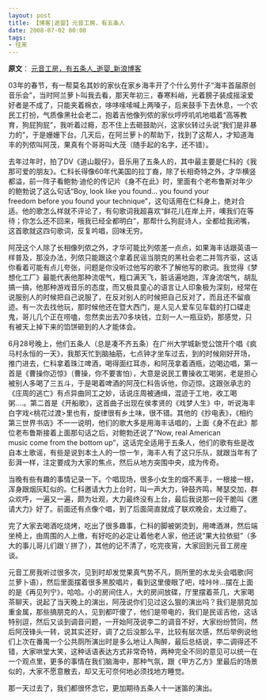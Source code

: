 ```yaml
---
layout: post
title: 【博客|逝婴】元音工房，有五条人
date: 2008-07-02 00:00
tags:
- 往来
---
```

**原文**：
[元音工房，有五条人_逝婴_新浪博客](http://blog.sina.com.cn/s/blog_493e9b5301009znq.html)

 03年的春节，有一帮莫名其妙的家伙在家乡海丰开了个什么劳什子“海丰首届原创音乐会”，当时阿兰萝卜叫我去看，那天年初三，春寒料峭，光着膀子装成摇滚爱好者是不成了，只能夹着棉衣，哆哆嗦嗦喊上两嗓子，后来鼓手下去休息，一个农民工打扮，气质像黑社会老二，抱着吉他像列侬的家伙哼哼叽叽地唱着“高等教育，狗屁狗屁”，我听着过瘾，忍不住上去砸鼓助兴，这家伙转过头说“我们是非暴力的”，于是姗姗下台。几天后，在阿兰萝卜的帮助下，找到了这帮人，才知道海丰的列侬叫阿茂，果真有个哥哥叫大茂（随手起的名字，还不错）。

去年过年时，拍了DV《道山靓仔》，音乐用了五条人的，其中最主要是仁科的《我那可爱的朋友》。仁科长得像60年代美国的拉丁裔，除了长相奇特之外，才华横竖都溢，前一阵子看鲍勃·迪伦的传记片《身不在此》时，里面有个老布鲁斯对年少的鲍勃说了这么句话“Boy, look like you found... you found your freedom before you found your technique”，这句话用在仁科身上，绝对合适。他的歌怎么样就不评论了，有句歌词我超喜欢“鲜花儿在岸上开，噢我们在等待；你怎么还不回来，哦我已经全都明白”，那帮什么狗屁诗人，全都给我闭嘴，这首歌就这四句歌词，反复吟唱，回味无穷。

阿茂这个人除了长相像列侬之外，才华可能比列侬差一点点，如果海丰话跟英语一样普及，那没办法，列侬只能跟这个拿着民谣当朋克的黑社会老二并驾齐驱，这话你看着可能有点儿夸张，问题是你没听过他写的歌不了解他写的歌词。我觉得《梦想化工厂》最能代表他那种流氓气，粗口满天飞，脏话遍地跑，浑身流氓气，胡乱搞一搞，他那种游戏音乐的态度，而又极具童心的语言让人印象极为深刻，经常在说服别人的时候把自己说服了，在反对别人的时候把自己反对了，而且还不留痕迹。有一次去找他玩，那时候他还在暨大西门，是人见人爱车见车载的打口碟走鬼，哥儿几个正在唠嗑，忽然卖出去70多块钱，立刻一人一瓶豆奶，那感觉，只有被天上掉下来的馅饼砸到的人才能体会。

6月28号晚上，他们五条人（总是凑不齐五条）在广州大学城新觉公馆开个唱《疯马村永恒的一天》，我那天忙到脑抽筋，七点钟才坐车过去，到的时候刚好开场，推门进去，仁科拿着珠江啤酒，喝得面红耳赤，和阿茂拿着酒瓶，边喝边唱，第一首是《曹操你迈惊》（曹操，你不要害怕），大意是说民工曹操收工喝粥，老是担心被别人多喝了三五斗，于是喝着啤酒的阿茂仁科告诉他，你迈惊。这跟张承志的《庄周的逃亡》有点异曲同工之妙，话说庄周被通缉，混迹于工地，收工喝粥....。第二首是《开船歌》，这首曲子出现在侯孝贤的《戏梦人生》中，听说海丰白字戏&lt;桃花过渡&gt;里也有，旋律很有乡土味，很不错。其他的《抄电表》，《相约第三世界书店》不一一说明，他们的歌大多是用海丰话唱的，上面《身不在此》那位老布鲁斯接着上面那句话之后，对鲍勃还说了“Now, real American music come from the bottom up”，这话完全适用于五条人，他们的歌有些是改自本土歌谣，有些是说到本土人的一惊一乍，海丰人有了这只乐队，就跟当年有了彭湃一样，注定要成为大家的焦点，然后从地方突围中央，成为传奇。

当晚有些有趣的事情记录一下。个唱现场，很多小女生的烟不离手，一根接一根，浑身跟烟灰缸似的。仁科邀请大力上台时，叫一声大力，钟鼓齐鸣，琴瑟交加，群众欢呼，一遍又一遍，颇为壮观，大力最终没有上台，最后我说那一段干脆叫《邀请大力》好了。前面还有点像个唱，到了后面简直就成了联欢晚会，太过瘾了。

完了大家去喝酒吃烧烤，吃出了很多趣事，仁科的脚被粥烫到，用啤酒淋，然后端坐椅上，由周围的人上缴，有好吃的必定让着他老人家，他还说“果大拉依挺”（多大的事儿哥儿们跟丫拼了），其他的记不清了，吃完夜宵，大家回到元音工房座谈。

元音工房我听过很多次，见到时却发觉果真气势不凡，厕所里的水龙头会唱歌(阿兰萝卜语），然后里面摆着很多黑胶唱片，看到这里傻眼了吧，哇咔咔...摆在上面的是《再见列宁》，哈哈。小的房间住人，大的房间放碟，厅里摆着茶几，大家喝茶聊天，说起了当天晚上的演出，阿茂说你们见过这么狠的演出吗？我们是朋克加重金属，那些搞朋克的人，见到都吓傻了，他们是带电的，我们是民谣吉他，这话特别逗，然后又谈到调音问题，一开始阿茂说李二的调音不好，大家纷纷赞同，然后阿茂锋头一转，说其实还好，调了之后没那么平，比较有层次感，然后举例说他们上次在番禺一个公共厕所演出时是多么地让人陶醉，最后总结说，李二调得还不错，大家哄堂大笑，这种话语表达方式非常奇特，两种完全不同的意见可以统一在一个观点里，更多的事情在我们脑海中，那种气氛，跟《甲方乙方》里最后的场景似的，大家不愿意散去，却又无可奈何地必须找地方睡觉。

那一天过去了，我们都很怀念它，更加期待五条人十一迷笛的演出。
